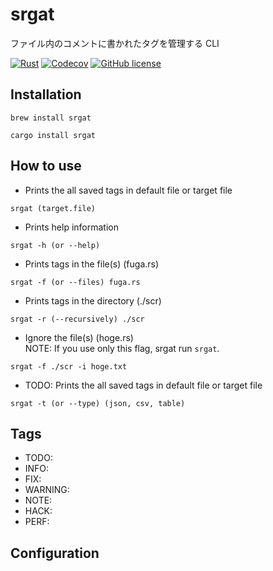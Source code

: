 # srgat

ファイル内のコメントに書かれたタグを管理する CLI

[![Rust](https://github.com/w40141/srgat/actions/workflows/rust.yml/badge.svg)](https://github.com/w40141/srgat/actions/workflows/rust.yml)
[![Codecov](https://codecov.io/gh/w40141/srgat/branch/master/graph/badge.svg?token=TXJRPE9C9P)](https://codecov.io/gh/w40141/srgat)
[![GitHub license](https://img.shields.io/github/license/w40141/srgat)](https://github.com/w40141/srgat/blob/master/LICENSE)

## Installation

```
brew install srgat
```

```
cargo install srgat
```

## How to use

- Prints the all saved tags in default file or target file

```
srgat (target.file)
```

- Prints help information

```
srgat -h (or --help)
```

- Prints tags in the file(s) (fuga.rs)

```
srgat -f (or --files) fuga.rs
```

- Prints tags in the directory (./scr)

```
srgat -r (--recursively) ./scr
```

- Ignore the file(s) (hoge.rs)  
  NOTE: If you use only this flag, srgat run `srgat`.

```
srgat -f ./scr -i hoge.txt
```

- TODO: Prints the all saved tags in default file or target file

```
srgat -t (or --type) (json, csv, table)
```

## Tags

- TODO:
- INFO:
- FIX:
- WARNING:
- NOTE:
- HACK:
- PERF:

## Configuration
